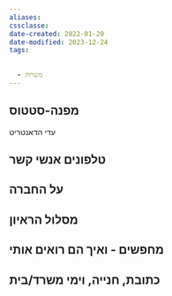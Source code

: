 ```yaml
---
aliases: 
cssclasse: 
date-created: 2022-01-20
date-modified: 2023-12-24
tags:
  
  
  - משרות
---
```


מפנה-סטטוס
---------
עדי הדאנטריט

טלפונים אנשי קשר
------------

על החברה
--------------

מסלול הראיון
-----------------

מחפשים  - ואיך הם רואים אותי
-----------

כתובת, חנייה, וימי משרד/בית
---------------------------------
